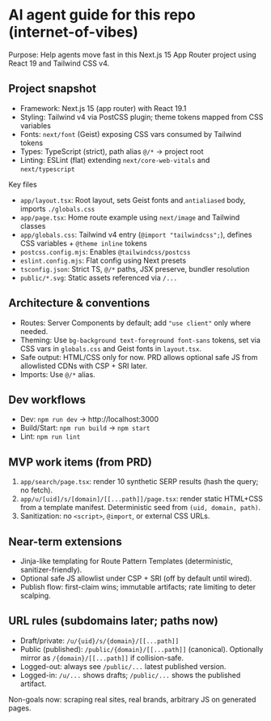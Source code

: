# AI agent guide for this repo (internet-of-vibes)

Purpose: Help agents move fast in this Next.js 15 App Router project using React 19 and Tailwind CSS v4.

## Project snapshot
- Framework: Next.js 15 (app router) with React 19.1
- Styling: Tailwind v4 via PostCSS plugin; theme tokens mapped from CSS variables
- Fonts: `next/font` (Geist) exposing CSS vars consumed by Tailwind tokens
- Types: TypeScript (strict), path alias `@/*` → project root
- Linting: ESLint (flat) extending `next/core-web-vitals` and `next/typescript`

Key files
- `app/layout.tsx`: Root layout, sets Geist fonts and `antialiased` body, imports `./globals.css`
- `app/page.tsx`: Home route example using `next/image` and Tailwind classes
- `app/globals.css`: Tailwind v4 entry (`@import "tailwindcss";`), defines CSS variables + `@theme inline` tokens
- `postcss.config.mjs`: Enables `@tailwindcss/postcss`
- `eslint.config.mjs`: Flat config using Next presets
- `tsconfig.json`: Strict TS, `@/*` paths, JSX preserve, bundler resolution
- `public/*.svg`: Static assets referenced via `/...`

## Architecture & conventions
- Routes: Server Components by default; add `"use client"` only where needed.
- Theming: Use `bg-background text-foreground font-sans` tokens, set via CSS vars in `globals.css` and Geist fonts in `layout.tsx`.
- Safe output: HTML/CSS only for now. PRD allows optional safe JS from allowlisted CDNs with CSP + SRI later.
- Imports: Use `@/*` alias.

## Dev workflows
- Dev: `npm run dev` → http://localhost:3000
- Build/Start: `npm run build` → `npm start`
- Lint: `npm run lint`

## MVP work items (from PRD)
1) `app/search/page.tsx`: render 10 synthetic SERP results (hash the query; no fetch).
2) `app/u/[uid]/s/[domain]/[[...path]]/page.tsx`: render static HTML+CSS from a template manifest. Deterministic seed from `(uid, domain, path)`.
3) Sanitization: no `<script>`, `@import`, or external CSS URLs.

## Near-term extensions
- Jinja-like templating for Route Pattern Templates (deterministic, sanitizer-friendly).
- Optional safe JS allowlist under CSP + SRI (off by default until wired).
- Publish flow: first-claim wins; immutable artifacts; rate limiting to deter scalping.

## URL rules (subdomains later; paths now)
- Draft/private: `/u/{uid}/s/{domain}/[[...path]]`
- Public (published): `/public/{domain}/[[...path]]` (canonical). Optionally mirror as `/{domain}/[[...path]]` if collision-safe.
- Logged-out: always see `/public/...` latest published version.
- Logged-in: `/u/...` shows drafts; `/public/...` shows the published artifact.

Non-goals now: scraping real sites, real brands, arbitrary JS on generated pages.
